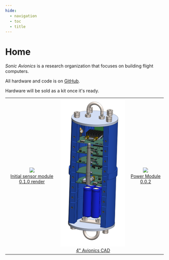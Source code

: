 ```yaml
---
hide:
  - navigation
  - toc
  - title
---
```

# Home

*Sonic Avionics* is a research organization that focuses on building flight computers. 

All hardware and code is on [GitHub](https://github.com/sonicavionics/4in).

Hardware will be sold as a kit once it's ready.

<!-- <figure markdown="span">

  ![alt text](img/IMG_0629.jpg){ width="300" }
  <figcaption>Zeul</figcaption>

</figure> -->

<div style="text-align: center;">

<style>
/* Disable background highlight on hover */
table tr:hover, table td:hover {
  background-color: transparent !important;
}

/* Prevent text selection when hovering */
table, table * {
  user-select: none;
}
</style>
<table style="margin: 0 auto;">
  <tr>
    <td align="center">
      <img src="/avionics/modules/sensors/thumbnail.png" width="300" /><br>
      <a href="/avionics/modules/sensors/">Initial sensor module 0.1.0 render</a>
    </td>
    <td align="center">
      <img src="/avionics/cad/thumbnail.png" width="300" /><br>
      <a href="avionics/cad/cad/">4" Avionics CAD</a>
    </td>
    <td align="center">
      <img src="/avionics/modules/power/0_0_2/thumbnail.jpg" width="300" /><br>
      <a href="/avionics/modules/power/0_0_2/">Power Module 0.0.2</a>
    </td>

</table>
</div>
